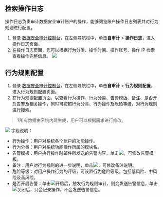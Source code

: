 
## 检索操作日志
操作日志负责审计数据安全审计账户的操作，能够阅览账户操作日志列表并对行为规则进行配置。
1. 登录 [数据安全审计控制台](https://console.cloud.tencent.com/dsaudit)，在左侧导航栏中，单击**自审计** > **操作日志**，进入操作日志页面。
2. 在操作日志页面，您可以根据行为分类、操作时间、操作账号、操作 IP 检索查看操作完整信息。
![](https://qcloudimg.tencent-cloud.cn/raw/c4a8ca1bae01bf14ca81a008ec1daf2e.png)


## 行为规则配置
1. 登录 [数据安全审计控制台](https://console.cloud.tencent.com/dsaudit)，在左侧导航栏中，单击**自审计** > **行为规则配置**，进入行为规则配置页面。
2. 在行为规则配置页面，以查看行为操作、行为分类、告警模版、备注、是否开启告警及相关操作，同时可按照行为分类、行为操作及危险等级，对行为规则进行搜索。
>?所有数据由系统内建生成，用户可以根据需求进行修改。
>
![](https://qcloudimg.tencent-cloud.cn/raw/76034cd8562c1b50f7b304349e7a377e.png)
字段说明：
 - 行为操作：用户对系统各个账户的功能操作。
 - 行为分类：用户对系统功能操作所属的模块名。
 - 告警模板：用户执行操作时邮件所发送的告警内容，单击![](https://qcloudimg.tencent-cloud.cn/raw/e50acbb172ae1a5d0c4be4ae8d60e515.png)，可修改告警模板。
 - 备注：用户对行为规则的进一步说明，单击![](https://qcloudimg.tencent-cloud.cn/raw/e50acbb172ae1a5d0c4be4ae8d60e515.png)，可修改备注说明。
 - 危险等级：对用户操作行为的评级，可设置行为危险等级，包括低风险、中风险及高风险。
 - 是否开启告警：单击![](https://qcloudimg.tencent-cloud.cn/raw/6bded2823dfeb19900b5e37fe0b09380.png)开启后，触发行为规则审计，则会发送告警信息，单击![](https://qcloudimg.tencent-cloud.cn/raw/77ccc688cafffb34d5e73bc98f1d841d.png)关闭后，只会记录操作，不会发送告警信息。


